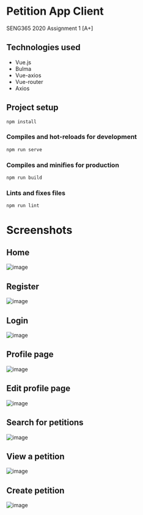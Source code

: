 
# Petition App Client
SENG365 2020 Assignment 1 [A+]

## Technologies used
- Vue.js
- Bulma
- Vue-axios
- Vue-router
- Axios

## Project setup
```
npm install
```

### Compiles and hot-reloads for development
```
npm run serve
```

### Compiles and minifies for production
```
npm run build
```

### Lints and fixes files
```
npm run lint
```

# Screenshots

## Home
![image](https://media.discordapp.net/attachments/726046163576422512/748687366381895721/unknown.png?width=1154&height=677)

## Register
![image](https://media.discordapp.net/attachments/726046163576422512/748687321007915038/unknown.png?width=1151&height=677)

## Login
![image](https://media.discordapp.net/attachments/726046163576422512/748687410094669874/unknown.png?width=1151&height=677)

## Profile page
![image](https://media.discordapp.net/attachments/726046163576422512/748689822385832076/unknown.png?width=1154&height=677)

## Edit profile page
![image](https://media.discordapp.net/attachments/726046163576422512/748691023701737552/unknown.png?width=663&height=677)

## Search for petitions
![image](https://media.discordapp.net/attachments/726046163576422512/748690499929374810/unknown.png?width=298&height=677)

## View a petition
![image](https://media.discordapp.net/attachments/726046163576422512/748690343503069194/unknown.png?width=550&height=677)

## Create petition
![image](https://media.discordapp.net/attachments/726046163576422512/748690912145571861/unknown.png?width=1155&height=677)
